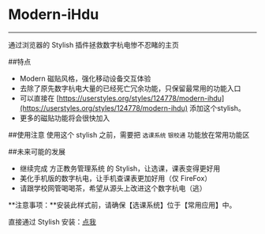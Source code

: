 # Modern-iHdu
---
通过浏览器的 Stylish 插件拯救数字杭电惨不忍睹的主页


##特点
- Modern 磁贴风格，强化移动设备交互体验
- 去除了原先数字杭电大量的已经死亡冗余功能，只保留最常用的功能入口
- 可以直接在 [https://userstyles.org/styles/124778/modern-ihdu](https://userstyles.org/styles/124778/modern-ihdu) 添加这个stylish。
- 更多的磁贴功能将会很快加入

##使用注意
使用这个 stylish 之前，需要把 `选课系统` `银校通` 功能放在常用功能区

##未来可能的发展
- 继续完成 方正教务管理系统 的 Stylish，让选课，课表变得更好用
- 美化手机版的数字杭电，让手机查课表更加好用（仅 FireFox）
- 请跟学校网管喝喝茶，希望从源头上改进这个数字杭电（逃）

**注意事项：**安装此样式前，请确保【选课系统】位于【常用应用】中。

直接通过 Stylish 安装：[点我](https://userstyles.org/styles/124778/modern-ihdu)
